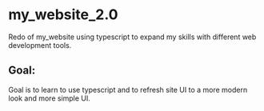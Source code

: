 # my_website_2.0
Redo of my_website using typescript to expand my skills with different web development tools.
## Goal:
Goal is to learn to use typescript and to refresh site UI to a more modern look and more simple UI.
